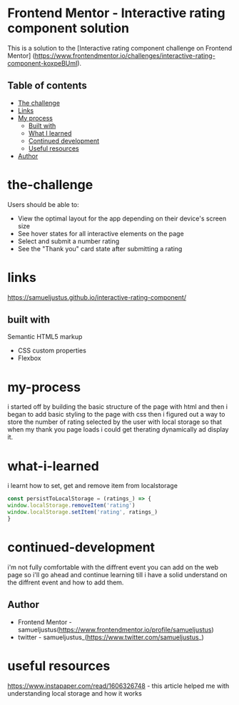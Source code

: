# Frontend Mentor - Interactive rating component solution
This is a solution to the [Interactive rating component challenge on Frontend Mentor]
(https://www.frontendmentor.io/challenges/interactive-rating-component-koxpeBUmI).
## Table of contents
  - [The challenge](#the-challenge)
  - [Links](#links)
- [My process](#my-process)
  - [Built with](#built-with)
  - [What I learned](#what-i-learned)
  - [Continued development](#continued-development)
  - [Useful resources](#useful-resources)
- [Author](#author)

# the-challenge

Users should be able to:

- View the optimal layout for the app depending on their device's screen size
- See hover states for all interactive elements on the page
- Select and submit a number rating
- See the "Thank you" card state after submitting a rating

# links
https://samueljustus.github.io/interactive-rating-component/


## built with
Semantic HTML5 markup
- CSS custom properties
- Flexbox

# my-process
i started off by building the basic structure of the page with html and then i began to add basic styling to the
page with css then i figured out a way to store the number of rating selected by the user with local storage so 
that when my thank you page loads i could get therating dynamically ad display it. 

# what-i-learned

i learnt how to set, get and remove item from localstorage 
```js
const persistToLocalStorage = (ratings_) => {
window.localStorage.removeItem('rating')
window.localStorage.setItem('rating', ratings_)
}
```

# continued-development
i'm not fully comfortable with the diffrent event you can add on the web page so i'll go ahead and continue learning
till i have a solid understand on the diffrent event and how to add them.

## Author

- Frontend Mentor - samueljustus(https://www.frontendmentor.io/profile/samueljustus)
- twitter - samueljustus_(https://www.twitter.com/samueljustus_)

# useful resources 

https://www.instapaper.com/read/1606326748 - this article helped me with understanding local storage and how it works
